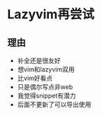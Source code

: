 # Lazyvim再尝试

## 理由
- 补全还是很友好
- 想vim和lazyvim双用
- 比vim好看点
- 只是偶尔写点非web
- 我觉得snippet有潜力
- 后面不更新了可以导出使用